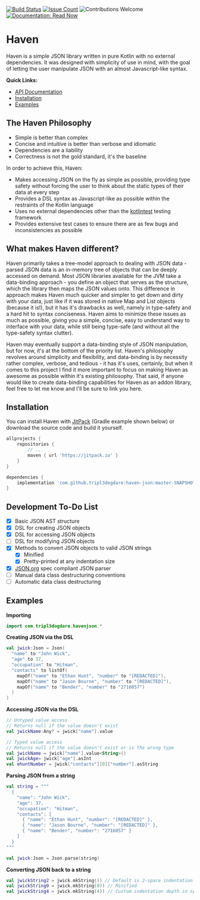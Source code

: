 [![Build Status](https://www.travis-ci.com/tripl3dogdare/haven-json.svg?branch=master)](https://www.travis-ci.com/tripl3dogdare/haven-json)
[![Issue Count](https://img.shields.io/github/issues/tripl3dogdare/haven-json.svg)](https://github.com/tripl3dogdare/haven-json/issues)
![Contributions Welcome](https://img.shields.io/badge/contributions-welcome-brightgreen.svg?style=flat)
[![Documentation: Read Now](https://img.shields.io/badge/documentation-read%20now-blue.svg)](http://docs.tripl3dogdare.com/haven-json/1.0.0/)

# Haven
Haven is a  simple JSON library written in pure Kotlin with no external dependencies.
It was designed with simplicity of use in mind, with the goal of letting the user manipulate
JSON with an almost Javascript-like syntax.

**Quick Links:**
- [API Documentation](http://docs.tripl3dogdare.com/haven-json/1.0.0/)
- [Installation](#installation)
- [Examples](#examples)

## The Haven Philosophy

- Simple is better than complex
- Concise and intuitive is better than verbose and idiomatic
- Dependencies are a liability
- Correctness is not the gold standard, it's the baseline

In order to achieve this, Haven:

- Makes accessing JSON on the fly as simple as possible, providing type
  safety without forcing the user to think about the static types of
  their data at every step
- Provides a DSL syntax as Javascript-like as possible within the
  restraints of the Kotlin language
- Uses no external dependencies other than the 
  [kotlintest](https://github.com/kotlintest/kotlintest) testing framework
- Provides extensive test cases to ensure there are as few bugs and
  inconsistencies as possible

## What makes Haven different?

Haven primarily takes a tree-model approach to dealing with JSON data - parsed JSON data
is an in-memory tree of objects that can be deeply accessed on demand. Most JSON libraries
available for the JVM take a data-binding approach - you define an object that serves as
the structure, which the library then maps the JSON values onto. This difference in approach
makes Haven much quicker and simpler to get down and dirty with your data, just like if it
was stored in native Map and List objects (because it is!), but it has it's drawbacks as well,
namely in type-safety and a hard hit to syntax conciseness. Haven aims to minimize these
issues as much as possible, giving you a simple, concise, easy to understand way to interface
with your data, while still being type-safe (and without all the type-safety syntax clutter).

Haven may eventually support a data-binding style of JSON manipulation, but for now, it's at
the bottom of the priority list. Haven's philosophy revolves around simplicity and flexibility,
and data-binding is by necessity rather complex, verbose, and tedious - it has it's uses,
certainly, but when it comes to this project I find it more important to focus on making Haven 
as awesome as possible within it's existing philosophy. That said, if anyone would like to create 
data-binding capabilities for Haven as an addon library, feel free to let me know and I'll be 
sure to link you here.

## Installation
You can install Haven with [JitPack](https://jitpack.io/#tripl3dogdare/haven-json)
(Gradle example shown below) or download the source code and build it yourself.

```groovy
allprojects {
    repositories {
        // ...
        maven { url 'https://jitpack.io' }
    }
}

dependencies {
    implementation 'com.github.tripl3dogdare:haven-json:master-SNAPSHOT'
}
```

## Development To-Do List

- [x] Basic JSON AST structure
- [x] DSL for creating JSON objects
- [x] DSL for accessing JSON objects
- [ ] DSL for modifying JSON objects
- [x] Methods to convert JSON objects to valid JSON strings
  - [x] Minified
  - [x] Pretty-printed at any indentation size
- [x] [JSON.org](https://json.org) spec compliant JSON parser
- [ ] Manual data class destructuring conventions
- [ ] Automatic data class destructuring

## Examples

**Importing**
```kotlin
import com.tripl3dogdare.havenjson.*
```

**Creating JSON via the DSL** 
```kotlin
val jwick:Json = Json(
  "name" to "John Wick",
  "age" to 37,
  "occupation" to "Hitman",
  "contacts" to listOf(
    mapOf("name" to "Ethan Hunt", "number" to "[REDACTED]"),
    mapOf("name" to "Jason Bourne", "number" to "[REDACTED]"),
    mapOf("name" to "Bender", "number" to "2716057")
  )
)
```

**Accessing JSON via the DSL**
```kotlin
// Untyped value access
// Returns null if the value doesn't exist
val jwickName:Any? = jwick["name"].value

// Typed value access
// Returns null if the value doesn't exist or is the wrong type
val jwickName = jwick["name"].value<String>()
val jwickAge= jwick["age"].asInt
val ehuntNumber = jwick["contacts"][0]["number"].asString
```

**Parsing JSON from a string**
```kotlin
val string = """
  {
    "name": "John Wick",
    "age": 37,
    "occupation": "Hitman",
    "contacts": [
      { "name": "Ethan Hunt", "number": "[REDACTED]" },
      { "name": "Jason Bourne", "number": "[REDACTED]" },
      { "name": "Bender", "number": "2716057" }
    ]
  }
"""

val jwick:Json = Json.parse(string)
```

**Converting JSON back to a string**
```kotlin
val jwickString2 = jwick.mkString()) // Default is 2-space indentation
val jwickString0 = jwick.mkString(0)) // Minified
val jwickString4 = jwick.mkString(4)) // Custom indentation depth in spaces
```
